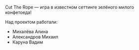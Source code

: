 Cut The Rope — игра в известном сеттинге зелёного милого конфетоеда!

Над проектом работали:
- Михалёва Алина
- Александров Михаил
- Каруна Вадим
